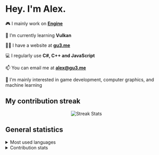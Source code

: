 <h1>Hey. I'm Alex.</h1>

🎮 I mainly work on <b><a href="https://github.com/xezno/Engine">Engine</a></b>

🌱 I’m currently learning <b>Vulkan</b>

👨‍💻 I have a website at <b><a href="https://gu3.me/">gu3.me</a></b>

💻 I regularly use <b>C#, C++ and JavaScript</b>

📫 You can email me at <b><a href="mailto:alex@gu3.me">alex@gu3.me</a></b>

🤔 I'm mainly interested in game development, computer graphics, and machine learning

## My contribution streak

<p align="center">
  <img align="center" src="https://github-readme-streak-stats.herokuapp.com/?user=xezno&theme=dark" alt="Streak Stats">
</p>

## General statistics

<details>
  <summary>Most used languages</summary>
  <img src="https://github-readme-stats.vercel.app/api/top-langs?username=xezno&show_icons=true&locale=en&layout=compact&langs_count=6&theme=dark" alt="Most Used Languages"> 
</details>

<details>
  <summary>Contribution stats</summary>
    <img src="https://github-readme-stats.vercel.app/api?username=xezno&hide=contribs,prs&show_icons=true&count_private=true&line_height=30&custom_title=General GitHub Stats&theme=dark" alt="General Stats">
</details>
